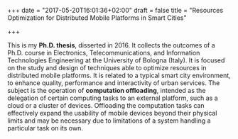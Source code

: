 +++
date = "2017-05-20T16:01:36+02:00"
draft = false
title = "Resources Optimization for Distributed Mobile Platforms in Smart Cities"

+++

This is my **Ph.D. thesis**, disserted in 2016. It collects the outcomes of a Ph.D. course in Electronics, Telecommunications, and Information Technologies Engineering at the University of Bologna (Italy). It is focused on the study and design of techniques able to optimize resources in distributed mobile platforms. It is related to a typical smart city environment, to enhance quality, performance and interactivity of urban services. The subject is the operation of **computation offloading**, intended as the delegation of certain computing tasks to an external platform, such as a cloud or a cluster of devices. Offloading the computation tasks can effectively expand the usability of mobile devices beyond their physical limits and may be necessary due to limitations of a system handling a particular task on its own.